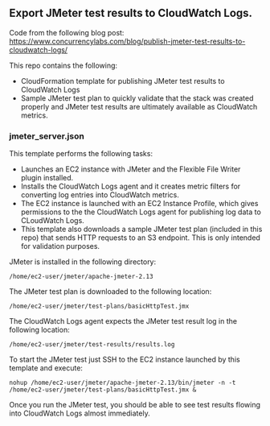 ## Export JMeter test results to CloudWatch Logs.

Code from the following blog post:
https://www.concurrencylabs.com/blog/publish-jmeter-test-results-to-cloudwatch-logs/


This repo contains the following:

* CloudFormation template for publishing JMeter test results to CloudWatch Logs
* Sample JMeter test plan to quickly validate that the stack was created properly and JMeter
test results are ultimately available as CloudWatch metrics.


### jmeter_server.json
This template performs the following tasks:
* Launches an EC2 instance with JMeter and the Flexible File Writer plugin installed. 
* Installs the CloudWatch Logs agent and it creates metric filters for converting log entries
into CloudWatch metrics. 
* The EC2 instance is launched with an EC2 Instance Profile, which gives permissions to the
the CloudWatch Logs agent for publishing log data to CLoudWatch Logs. 
* This template also downloads a sample JMeter test plan (included in this repo) that sends HTTP requests
to an S3 endpoint. This is only intended for validation purposes.

JMeter is installed in the following directory:

```
/home/ec2-user/jmeter/apache-jmeter-2.13
```

The JMeter test plan is downloaded to the following location: 

```
/home/ec2-user/jmeter/test-plans/basicHttpTest.jmx
```

The CloudWatch Logs agent expects the JMeter test result log in the following location:

```
/home/ec2-user/jmeter/test-results/results.log
```

To start the JMeter test just SSH to the EC2 instance launched by this template and execute:

```
nohup /home/ec2-user/jmeter/apache-jmeter-2.13/bin/jmeter -n -t /home/ec2-user/jmeter/test-plans/basicHttpTest.jmx &
```

Once you run the JMeter test, you should be able to see test results flowing into CloudWatch Logs
almost immediately.






